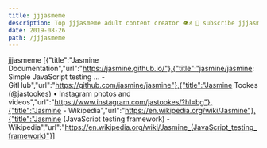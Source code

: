 ```yaml
---
title: jjjasmeme
description: Top jjjasmeme adult content creator 👁♐️ 👑 subscribe jjjasmeme to my porn site below IG jjjasmeme
date: 2019-08-26
path: /jjjasmeme
---
```


jjjasmeme
[{"title":"Jasmine Documentation","url":"https://jasmine.github.io/"},{"title":"jasmine/jasmine: Simple JavaScript testing ... - GitHub","url":"https://github.com/jasmine/jasmine"},{"title":"Jasmine Tookes (@jastookes) • Instagram photos and videos","url":"https://www.instagram.com/jastookes/?hl=bg"},{"title":"Jasmine - Wikipedia","url":"https://en.wikipedia.org/wiki/Jasmine"},{"title":"Jasmine (JavaScript testing framework) - Wikipedia","url":"https://en.wikipedia.org/wiki/Jasmine_(JavaScript_testing_framework)"}]

